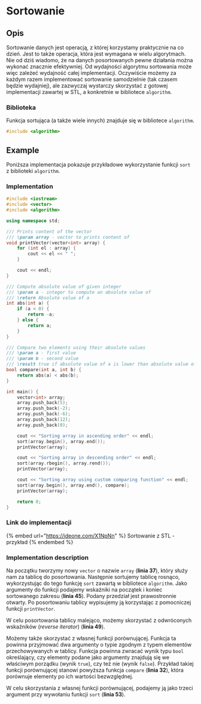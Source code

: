 # Sortowanie

## Opis

Sortowanie danych jest operacją, z której korzystamy praktycznie na co dzień. 
Jest to także operacja, która jest wymagana w wielu algorytmach. 
Nie od dziś wiadomo, że na danych posortowanych pewne działania można wykonać znacznie efektywniej. 
Od wydajności algorytmu sortowania może więc zależeć wydajność całej implementacji. 
Oczywiście możemy za każdym razem implementować sortowanie samodzielnie (tak czasem będzie wydajniej), ale zazwyczaj wystarczy skorzystać z gotowej implementacji zawartej w STL, a konkretnie w bibliotece `algorithm`. 

### Biblioteka

Funkcja sortująca (a także wiele innych) znajduje się w bibliotece `algorithm`.

```cpp
#include <algorithm>
```

## Example

Poniższa implementacja pokazuje przykładowe wykorzystanie funkcji `sort` z biblioteki `algorithm`.

### Implementation

```cpp
#include <iostream>
#include <vector>
#include <algorithm>

using namespace std;

/// Prints content of the vector
/// \param array - vector to prints content of
void printVector(vector<int> array) {
    for (int el : array) {
        cout << el << " ";
    }

    cout << endl;
}

/// Compute absolute value of given integer
/// \param a - integer to compute an absolute value of
/// \return Absolute value of a
int abs(int a) {
    if (a < 0) {
        return -a;
    } else {
        return a;
    }
}

/// Compare two elements using their absolute values
/// \param a - first value
/// \param b - second value
/// \result true if absolute value of a is lower than absolute value of b, false otherwise
bool compare(int a, int b) {
    return abs(a) < abs(b);
}

int main() {
    vector<int> array;
    array.push_back(5);
    array.push_back(-2);
    array.push_back(-6);
    array.push_back(12);
    array.push_back(0);

    cout << "Sorting array in ascending order" << endl;
    sort(array.begin(), array.end());
    printVector(array);

    cout << "Sorting array in descending order" << endl;
    sort(array.rbegin(), array.rend());
    printVector(array);

    cout << "Sorting array using custom comparing function" << endl;
    sort(array.begin(), array.end(), compare);
    printVector(array);

    return 0;
}
```

### Link do implementacji

{% embed url="https://ideone.com/X1NpNn" %}
Sortowanie z STL - przykład
{% endembed %}

### Implementation description

Na początku tworzymy nowy `vector` o nazwie `array` (**linia 37**), który służy nam za tablicę do posortowania. Następnie sortujemy tablicę rosnąco, wykorzystując do tego funkcję `sort` zawartą w bibliotece `algorithm`. Jako argumenty do funkcji podajemy wskaźniki na początek i koniec sortowanego zakresu (**linia 45**). Podany przedział jest prawostronnie otwarty. Po posortowaniu tablicy wypisujemy ją korzystając z pomocniczej funkcji `printVector`.

W celu posortowania tablicy malejąco, możemy skorzystać z odwróconych wskaźników (_reverse iterator_) (**linia 49**).

Możemy także skorzystać z własnej funkcji porównującej. Funkcja ta powinna przyjmować dwa argumenty o typie zgodnym z typem elementów przechowywanych w tablicy. Funkcja powinna zwracać wynik typu `bool` określający, czy elementy podane jako argumenty znajdują się we właściwym porządku (wynik `true`), czy też nie (wynik `false`). Przykład takiej funkcji porównującej stanowi powyższa funkcja `compare` (**linia 32**), która porównuje elementy po ich wartości bezwzględnej.

W celu skorzystania z własnej funkcji porównującej, podajemy ją jako trzeci argument przy wywołaniu funkcji `sort` (**linia 53**).
